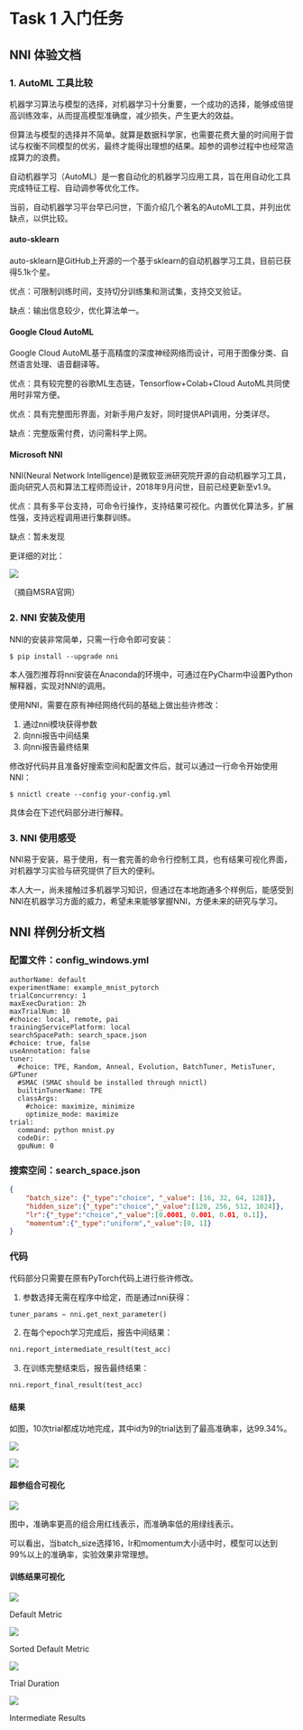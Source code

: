 # Task 1 入门任务

## NNI 体验文档

### 1. AutoML 工具比较

机器学习算法与模型的选择，对机器学习十分重要，一个成功的选择，能够成倍提高训练效率，从而提高模型准确度，减少损失，产生更大的效益。

但算法与模型的选择并不简单。就算是数据科学家，也需要花费大量的时间用于尝试与权衡不同模型的优劣，最终才能得出理想的结果。超参的调参过程中也经常造成算力的浪费。

自动机器学习（AutoML）是一套自动化的机器学习应用工具，旨在用自动化工具完成特征工程、自动调参等优化工作。

当前，自动机器学习平台早已问世，下面介绍几个著名的AutoML工具，并列出优缺点，以供比较。

#### auto-sklearn

auto-sklearn是GitHub上开源的一个基于sklearn的自动机器学习工具，目前已获得5.1k个星。

优点：可限制训练时间，支持切分训练集和测试集，支持交叉验证。

缺点：输出信息较少，优化算法单一。

#### Google Cloud AutoML

Google Cloud AutoML基于高精度的深度神经网络而设计，可用于图像分类、自然语言处理、语音翻译等。

优点：具有较完整的谷歌ML生态链，Tensorflow+Colab+Cloud AutoML共同使用时非常方便。

优点：具有完整图形界面，对新手用户友好，同时提供API调用，分类详尽。

缺点：完整版需付费，访问需科学上网。

#### Microsoft NNI

NNI(Neural Network Intelligence)是微软亚洲研究院开源的自动机器学习工具，面向研究人员和算法工程师而设计，2018年9月问世，目前已经更新至v1.9。

优点：具有多平台支持，可命令行操作，支持结果可视化。内置优化算法多，扩展性强，支持远程调用进行集群训练。

缺点：暂未发现

更详细的对比：

![](https://www.msra.cn/wp-content/uploads/2019/12/nni-2.png)

（摘自MSRA官网）

### 2. NNI 安装及使用

NNI的安装非常简单，只需一行命令即可安装：

```
$ pip install --upgrade nni
```

本人强烈推荐将nni安装在Anaconda的环境中，可通过在PyCharm中设置Python解释器，实现对NNI的调用。

使用NNI，需要在原有神经网络代码的基础上做出些许修改：

1. 通过nni模块获得参数
2. 向nni报告中间结果
3. 向nni报告最终结果

修改好代码并且准备好搜索空间和配置文件后，就可以通过一行命令开始使用NNI：

```
$ nnictl create --config your-config.yml
```

具体会在下述代码部分进行解释。


### 3. NNI 使用感受

NNI易于安装，易于使用，有一套完善的命令行控制工具，也有结果可视化界面，对机器学习实验与研究提供了巨大的便利。

本人大一，尚未接触过多机器学习知识，但通过在本地跑通多个样例后，能感受到NNI在机器学习方面的威力，希望未来能够掌握NNI，方便未来的研究与学习。

## NNI 样例分析文档

### 配置文件：config_windows.yml

```
authorName: default
experimentName: example_mnist_pytorch
trialConcurrency: 1
maxExecDuration: 2h
maxTrialNum: 10
#choice: local, remote, pai
trainingServicePlatform: local
searchSpacePath: search_space.json
#choice: true, false
useAnnotation: false
tuner:
  #choice: TPE, Random, Anneal, Evolution, BatchTuner, MetisTuner, GPTuner
  #SMAC (SMAC should be installed through nnictl)
  builtinTunerName: TPE
  classArgs:
    #choice: maximize, minimize
    optimize_mode: maximize
trial:
  command: python mnist.py
  codeDir: .
  gpuNum: 0
```

### 搜索空间：search_space.json

```json
{
    "batch_size": {"_type":"choice", "_value": [16, 32, 64, 128]},
    "hidden_size":{"_type":"choice","_value":[128, 256, 512, 1024]},
    "lr":{"_type":"choice","_value":[0.0001, 0.001, 0.01, 0.1]},
    "momentum":{"_type":"uniform","_value":[0, 1]}
}
```
### 代码

代码部分只需要在原有PyTorch代码上进行些许修改。

1. 参数选择无需在程序中给定，而是通过nni获得：
```python
tuner_params = nni.get_next_parameter()
```

2. 在每个epoch学习完成后，报告中间结果：
```python
nni.report_intermediate_result(test_acc)
```

3. 在训练完整结束后，报告最终结果：
```python
nni.report_final_result(test_acc)
```


#### 结果

如图，10次trial都成功地完成，其中id为9的trial达到了最高准确率，达99.34%。

![](./Images/1.png)

![](./images/4.png)

#### 超参组合可视化

![](./images/5.png)

图中，准确率更高的组合用红线表示，而准确率低的用绿线表示。

可以看出，当batch_size选择16，lr和momentum大小适中时，模型可以达到99%以上的准确率，实验效果非常理想。

#### 训练结果可视化

![](./images/3.png)

Default Metric

![](./images/2.png)

Sorted Default Metric

![](./images/6.png)

Trial Duration

![](./images/7.png)

Intermediate Results

